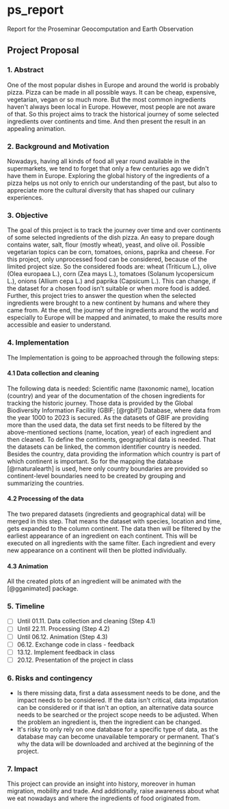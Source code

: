 # ps_report
Report for the Proseminar Geocomputation and Earth Observation

## Project Proposal
### 1. Abstract
One of the most popular dishes in Europe and around the world is probably pizza. Pizza can be made in all possible ways. It can be cheap, expensive, vegetarian, vegan or so much more. But the most common ingredients haven't always been local in Europe. However, most people are not aware of that. So this project aims to track the historical journey of some selected ingredients over continents and time. And then present the result in an appealing animation.


### 2. Background and Motivation
Nowadays, having all kinds of food all year round available in the supermarkets, we tend to forget that only a few centuries ago we didn't have them in Europe. Exploring the global history of the ingredients of a pizza helps us not only to enrich our understanding of the past, but also to appreciate more the cultural diversity that has shaped our culinary experiences.



### 3. Objective
The goal of this project is to track the journey over time and over continents of some selected ingredients of the dish pizza. An easy to prepare dough contains water, salt, flour (mostly wheat), yeast, and olive oil. Possible vegetarian topics can be corn, tomatoes, onions, paprika and cheese. For this project, only unprocessed food can be considered, because of the limited project size. So the considered foods are: wheat (Triticum L.), olive (Olea europaea L.), corn (Zea mays L.), tomatoes (Solanum lycopersicum L.), onions (Allium cepa L.) and paprika (Capsicum L.). This can change, if the dataset for a chosen food isn't suitable or when more food is added.
Further, this project tries to answer the question when the selected ingredients were brought to a new continent by humans and where they came from. At the end, the journey of the ingredients around the world and especially to Europe will be mapped and animated, to make the results more accessible and easier to understand.


### 4. Implementation
The Implementation is going to be approached through the following steps:
 
#### 4.1 Data collection and cleaning
The following data is needed: Scientific name (taxonomic name), location (country) and year of the documentation of the chosen ingredients for tracking the historic journey. Those data is provided by the Global Biodiversity Information Facility (GBIF; [@rgbif]) Database, where data from the year 1000 to 2023 is secured. As the datasets of GBIF are providing more than the used data, the data set first needs to be filtered by the above-mentioned sections (name, location, year) of each ingredient and then cleaned.
To define the continents, geographical data is needed. That the datasets can be linked, the common identifier country is needed. Besides the country, data providing the information which country is part of which continent is important. So for the mapping the database [@rnaturalearth] is used, here only country boundaries are provided so continent-level boundaries need to be created by grouping and summarizing the countries.

 
#### 4.2 Processing of the data
The two prepared datasets (ingredients and geographical data) will be merged in this step. That means the dataset with species, location and time, gets expanded to the column continent. The data then will be filtered by the earliest appearance of an ingredient on each continent. This will be executed on all ingredients with the same filter. Each ingredient and every new appearance on a continent will then be plotted individually.

 
#### 4.3 Animation
All the created plots of an ingredient will be animated with the [@gganimated] package.


### 5. Timeline
- [ ] Until 01.11. Data collection and cleaning (Step 4.1)
- [ ] Until 22.11. Processing (Step 4.2) 
- [ ] Until 06.12. Animation (Step 4.3)
- [ ] 06.12. Exchange code in class - feedback
- [ ] 13.12. Implement feedback in class
- [ ] 20.12. Presentation of the project in class

### 6. Risks and contingency
* Is there missing data, first a data assessment needs to be done, and the impact needs to be considered. If the data isn't critical, data imputation can be considered or if that isn't an option, an alternative data source needs to be searched or the project scope needs to be adjusted. When the problem an ingredient is, then the ingredient can be changed.
* It's risky to only rely on one database for a specific type of data, as the database may can become unavailable temporary or permanent. That's why the data will be downloaded and archived at the beginning of the project.


### 7. Impact
This project can provide an insight into history, moreover in human migration, mobility and trade. And additionally, raise awareness about what we eat nowadays and where the ingredients of food originated from.


